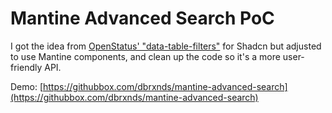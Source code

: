 # Mantine Advanced Search PoC

I got the idea from [OpenStatus' "data-table-filters"](https://github.com/openstatusHQ/data-table-filters) for Shadcn but adjusted to use Mantine components, and clean up the code so it's a more user-friendly API. 


Demo:  [https://githubbox.com/dbrxnds/mantine-advanced-search](https://githubbox.com/dbrxnds/mantine-advanced-search)